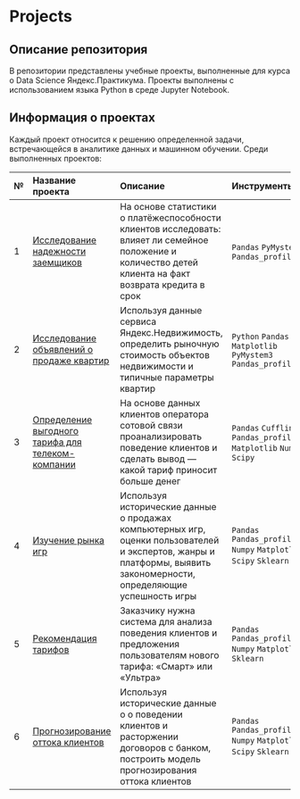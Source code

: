 # Projects 

## Описание репозитория 

В репозитории представлены учебные проекты, выполненные для курса о Data Science Яндекс.Практикума. Проекты выполнены с использованием языка Python в среде Jupyter Notebook.

## Информация о проектах

Каждый проект относится к решению определенной задачи, встречающейся в аналитике данных и машинном обучении. Среди выполненных проектов:

| № | Название проекта | Описание | Инструменты |
|:- | :--------------- | :------- | :---------- |
| 1 | [Исследование надежности заемщиков](01_banks_borrowers) | На основе статистики о платёжеспособности клиентов исследовать: влияет ли семейное положение и количество детей клиента на факт возврата кредита в срок | `Pandas` `PyMystem3` `Pandas_profiling` |
| 2 | [Исследование объявлений о продаже квартир](02_piter_apartments) | Используя данные сервиса Яндекс.Недвижимость, определить рыночную стоимость объектов недвижимости и типичные параметры квартир | `Python` `Pandas` `Matplotlib` `PyMystem3` `Pandas_profiling` |
| 3 | [Определение выгодного тарифа для телеком-компании](03_telecoms_prospective_plan) | На основе данных клиентов оператора сотовой связи проанализировать поведение клиентов и сделать вывод — какой тариф приносит больше денег | `Pandas` `Cufflinks` `Pandas_profiling` `Matplotlib` `Numpy` `Scipy` |
| 4 | [Изучение рынка игр](04_the_study_of_market_games) | Используя исторические данные о продажах компьютерных игр, оценки пользователей и экспертов, жанры и платформы, выявить закономерности, определяющие успешность игры | `Pandas` `Pandas_profiling` `Numpy` `Matplotlib` `Scipy` `Sklearn` |
| 5 | [Рекомендация тарифов](05_rate_recommendation) | Заказчику нужна система для анализа поведения клиентов и предложения пользователям нового тарифа: «Смарт» или «Ультра» | `Pandas` `Pandas_profiling` `Numpy` `Matplotlib` `Sklearn` |
| 6 | [Прогнозирование оттока клиентов](06_forecasting_customer_churn) | Используя исторические данные о о поведении клиентов и расторжении договоров с банком, построить модель прогнозирования оттока клиентов | `Pandas` `Pandas_profiling` `Numpy` `Matplotlib` `Scipy` `Sklearn` |
